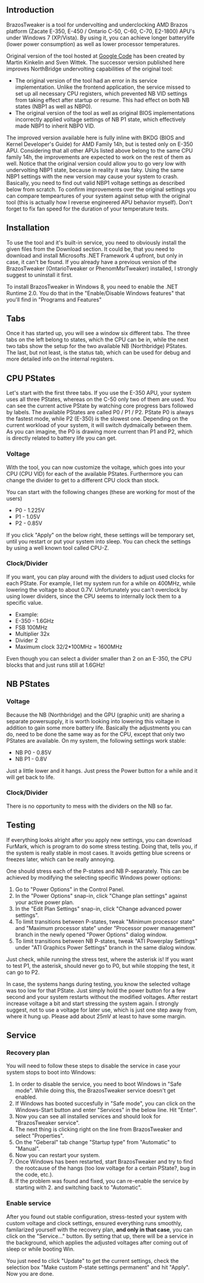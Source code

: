 ## Introduction ##
BrazosTweaker is a tool for undervolting and underclocking AMD Brazos platform (Zacate E-350, E-450 / Ontario C-50, C-60, C-70, E2-1800) APU's under Windows 7 (XP/Vista). By using it, you can achieve longer batterylife (lower power consumption) as well as lower processor temperatures.

Original version of the tool hosted at [Google Code](https://code.google.com/archive/p/brazostweaker/) has been created by Martin Kinkelin and Sven Wittek. The successor version published here improves NorthBridge undervolting capabilities of the original tool:
- The original version of the tool had an error in its service implementation. Unlike the frontend application, the service missed to set up all necessary CPU registers, which prevented NB VID settings from taking effect after startup or resume. This had effect on both NB states (NBP1 as well as NBP0).
- The original version of the tool as well as original BIOS implementations incorrectly applied voltage settings of NB P1 state, which effectively made NBP1 to inherit NBP0 VID.

The improved version available here is fully inline with BKDG (BIOS and Kernel Developer's Guide) for AMD Family 14h, but is tested only on E-350 APU. Considering that all other APUs listed above belong to the same CPU family 14h, the improvements are expected to work on the rest of them as well. Notice that the original version could allow you to go very low with undervolting NBP1 state, because in reality it was faky. Using the same NBP1 settings with the new version may cause your system to crash. Basically, you need to find out valid NBP1 voltage settings as described below from scratch. To confirm improvements over the original settings you can compare tempeartures of your system against setup with the original tool (this is actually how I reverse engineered APU behavior myself). Don't forget to fix fan speed for the duration of your temperature tests.

## Installation ##
To use the tool and it's built-in service, you need to obviously install the given files from the Download section. It could be, that you need to download and install Microsofts .NET Framework 4 upfront, but only in case, it can't be found.
If you already have a previous version of the BrazosTweaker (OntarioTweaker or PhenomMsrTweaker) installed, I strongly suggest to uninstall it first.

To install BrazosTweaker in Windows 8, you need to enable the .NET Runtime 2.0. You do that in the "Enable/Disable Windows features" that you'll find in "Programs and Features"

## Tabs ##
Once it has started up, you will see a window six different tabs. The three tabs on the left belong to states, which the CPU can be in, while the next two tabs show the setup for the two available NB (Northbridge) PStates. The last, but not least, is the status tab, which can be used for debug and more detailed info on the internal registers.

## CPU PStates ##
Let's start with the first three tabs.
If you use the E-350 APU, your system uses all three PStates, whereas on the C-50 only two of them are used.
You can see the current active PState by watching core progress bars followed by labels. The available PStates are called P0 / P1 / P2. PState P0 is always the fastest mode, while P2 (E-350) is the slowest one. Depending on the current workload of your system, it will switch dydmaically between them. As you can imagine, the P0 is drawing more current than P1 and P2, which is directly related to battery life you can get.

### Voltage ###
With the tool, you can now customize the voltage, which goes into your CPU (CPU VID) for each of the available PStates. Furthermore you can change the divider to get to a different CPU clock than stock.

You can start with the following changes (these are working for most of the users)
  * P0 - 1.225V
  * P1 - 1.05V
  * P2 - 0.85V

If you click "Apply" on the below right, these settings will be temporary set, until you restart or put your system into sleep. You can check the settings by using a well known tool called CPU-Z.

### Clock/Divider ###
If you want, you can play around with the dividers to adjust used clocks for each PState. For example, I let my system run for a while on 400MHz, while lowering the voltage to about 0.7V.
Unfortunately you can't overclock by using lower dividers, since the CPU seems to internally lock them to a specific value.
  * Example:
  * E-350 - 1.6GHz
  * FSB 100MHz
  * Multiplier 32x
  * Divider 2
  * Maximum clock 32/2\*100MHz = 1600MHz

Even though you can select a divider smaller than 2 on an E-350, the CPU blocks that and just runs still at 1.6GHz!

## NB PStates ##

### Voltage ###
Because the NB (Northbridge) and the GPU (graphic unit) are sharing a separate powersupply, it is worth looking into lowering this voltage in addition to gain some more battery life.
Basically the adjustments you can do, need to be done the same way as for the CPU, except that only two PStates are available.
On my system, the following settings work stable:
  * NB P0 - 0.85V
  * NB P1 - 0.8V

Just a little lower and it hangs. Just press the Power button for a while and it will get back to life.

### Clock/Divider ###
There is no opportunity to mess with the dividers on the NB so far.

## Testing ##
If everything looks alright after you apply new settings, you can download FurMark, which is program to do some stress testing. Doing that, tells you, if the system is really stable in most cases. It avoids getting blue screens or freezes later, which can be really annoying.

One should stress each of the P-states and NB P-separately. This can be achieved by modifying the selecting specific Windows power options:
  1. Go to "Power Options" in the Control Panel. 
  1. In the "Power Options" snap-in, click "Change plan settings" against your active power plan.
  1. In the "Edit Plan Settings" snap-in, click "Change advanced power settings".
  1. To limit transitions between P-states, tweak "Minimum processor state" and "Maximum processor state" under "Processor power management" branch in the newly opened "Power Options" dialog window. 
  1. To limit transitions between NB P-states, tweak "ATI Powerplay Settings" under "ATI Graphics Power Settings" branch in the same dialog window.

Just check, while running the stress test, where the asterisk is! If you want to test P1, the asterisk, should never go to P0, but while stopping the test, it can go to P2.

In case, the systems hangs during testing, you know the selected voltage was too low for that PState. Just simply hold the power button for a few second and your system restarts without the modified voltages.
After restart increase voltage a bit and start stressing the system again. I strongly suggest, not to use a voltage for later use, which is just one step away from, where it hung up. Please add about 25mV at least to have some margin.


## Service ##
### Recovery plan ###
You will need to follow these steps to disable the service in case your system stops to boot into Windows:
  1. In order to disable the service, you need to boot Windows in "Safe mode". While doing this, the BrazosTweaker service doesn't get enabled.
  1. If Windows has booted succesfully in "Safe mode", you can click on the Windows-Start button and enter "Services" in the below line. Hit "Enter".
  1. Now you can see all installed services and should look for "BrazosTweaker service".
  1. The next thing is clicking right on the line from BrazosTweaker and select "Properties".
  1. On the "Geberal" tab change "Startup type" from "Automatic" to "Manual".
  1. Now you can restart your system.
  1. Once Windows has been restarted, start BrazosTweaker and try to find the rootcause of the hangs (too low voltage for a certain PState?, bug in the code, etc.).
  1. If the problem was found and fixed, you can re-enable the service by starting with 2. and switching back to "Automatic".

### Enable service ###
After you found out stable configuration, stress-tested your system with custom voltage and clock settings, ensured everything runs smoothly, familarized yourself with the recovery plan, **and only in that case**, you can click on the "Service..." button. By setting that up, there will be a service in the background, which applies the adjusted voltages after coming out of sleep or while booting Win.

You just need to click "Update" to get the current settings, check the selection box "Make custom P-state settings permanent" and hit "Apply".
Now you are done.
